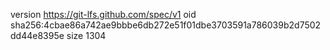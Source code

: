 version https://git-lfs.github.com/spec/v1
oid sha256:4cbae86a742ae9bbbe6db272e51f01dbe3703591a786039b2d7502dd44e8395e
size 1304
